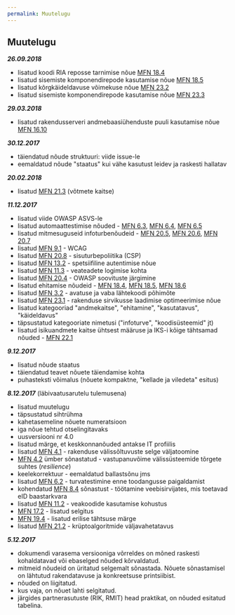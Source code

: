 ```yaml
---
permalink: Muutelugu
---
```


## Muutelugu

___26\.09.2018___

- lisatud koodi RIA reposse tarnimise nõue [MFN 18.4](https://e-gov.github.io/MFN/#18.4)
- lisatud sisemiste komponendirepode kasutamise nõue [MFN 18.5](https://e-gov.github.io/MFN/#18.5)
- lisatud kõrgkäideldavuse võimekuse nõue [MFN 23.2](https://e-gov.github.io/MFN/#23.2)
- lisatud sisemiste komponendirepode kasutamise nõue [MFN 23.3](https://e-gov.github.io/MFN/#23.3)

___29\.03.2018___

- lisatud rakendusserveri andmebaasiühenduste puuli kasutamise nõue [MFN 16.10](https://e-gov.github.io/MFN/#16.10)

___30\.12.2017___

- täiendatud nõude struktuuri: viide issue-le
- eemaldatud nõude "staatus" kui vähe kasutust leidev ja raskesti hallatav

___20.02.2018___

- lisatud [MFN 21.3](https://e-gov.github.io/MFN/#21.3) (võtmete kaitse)

___11\.12.2017___

- lisatud viide OWASP ASVS-le
- lisatud automaattestimise nõuded - [MFN 6.3](https://e-gov.github.io/MFN/#6.3), [MFN 6.4](https://e-gov.github.io/MFN/#6.4), [MFN 6.5](https://e-gov.github.io/MFN/#6.5)
- lisatud mitmesuguseid infoturbenõudeid - [MFN 20.5](https://e-gov.github.io/MFN/#20.5), [MFN 20.6](https://e-gov.github.io/MFN/#20.6), [MFN 20.7](https://e-gov.github.io/MFN/#20.7)
- lisatud [MFN 9.1](https://e-gov.github.io/MFN/#9.1) - WCAG
- lisatud [MFN 20.8](https://e-gov.github.io/MFN/#20.8) - sisuturbepoliitika (CSP)
- lisatud [MFN 13.2](https://e-gov.github.io/MFN/#13.2) - spetsiifiline autentimise nõue
- lisatud [MFN 11.3](https://e-gov.github.io/MFN/#11.3) - veateadete logimise kohta
- lisatud [MFN 20.4](https://e-gov.github.io/MFN/#20.4) - OWASP soovituste järgimine
- lisatud ehitamise nõudeid - [MFN 18.4](https://e-gov.github.io/MFN/#18.4), [MFN 18.5](https://e-gov.github.io/MFN/#18.5), [MFN 18.6](https://e-gov.github.io/MFN/#18.6) 
- lisatud [MFN 3.2](https://e-gov.github.io/MFN/#3.2) - avatuse ja vaba lähtekoodi põhimõte
- lisatud [MFN 23.1](https://e-gov.github.io/MFN/#23.1) - rakenduse sirvikusse laadimise optimeerimise nõue
- lisatud kategooriad "andmekaitse", "ehitamine", "kasutatavus", "käideldavus"
- täpsustatud kategooriate nimetusi ("infoturve", "koodisüsteemid" jt)
- lisatud isikuandmete kaitse ühtsest määruse ja IKS-i kõige tähtsamad nõuded - [MFN 22.1](https://e-gov.github.io/MFN/#22.1) 

___9\.12.2017___

- lisatud nõude staatus
- täiendatud teavet nõuete täiendamise kohta
- puhasteksti võimalus (nõuete kompaktne, "kellade ja viledeta" esitus) 

___8\.12.2017___ (läbivaatusarutelu tulemusena)

- lisatud muutelugu
- täpsustatud sihtrühma
- kahetasemeline nõuete numeratsioon
- iga nõue tehtud otselingitavaks
- uusversiooni nr 4.0
- lisatud märge, et keskkonnanõuded antakse IT profiilis
- lisatud [MFN 4.1](https://e-gov.github.io/MFN/#4.1) - rakenduse välissõltuvuste selge väljatoomine
- [MFN 4.2](https://e-gov.github.io/MFN/#4.2) ümber sõnastatud - vastupanuvõime välissüsteemide tõrgete suhtes (_resilience_)
- keelekorrektuur - eemaldatud ballastsõnu jms
- lisatud [MFN 6.2](https://e-gov.github.io/MFN/#6.2) - turvatestimine enne toodangusse paigaldamist
- kohendatud [MFN 8.4](https://e-gov.github.io/MFN/#8.4) sõnastust - töötamine veebisirvijates, mis toetavad eID baastarkvara
- lisatud [MFN 11.2](https://e-gov.github.io/MFN/#11.2) - veakoodide kasutamise kohustus
- [MFN 17.2](https://e-gov.github.io/MFN/#17.2) - lisatud selgitus
- [MFN 19.4](https://e-gov.github.io/MFN/#19.4) - lisatud erilise tähtsuse märge
- lisatud [MFN 21.2](https://e-gov.github.io/MFN/#21.2) - krüptoalgoritmide väljavahetatavus

___5\.12.2017___

- dokumendi varasema versiooniga võrreldes on mõned raskesti kohaldatavad või ebaselged nõuded kõrvaldatud.
- mitmeid nõudeid on üritatud selgemalt sõnastada. Nõuete sõnastamisel on lähtutud rakendatavuse ja konkreetsuse printsiibist.
- nõuded on liigitatud.
- kus vaja, on nõuet lahti selgitatud.
- järgides partnerasutuste (RIK, RMIT) head praktikat, on nõuded esitatud tabelina.